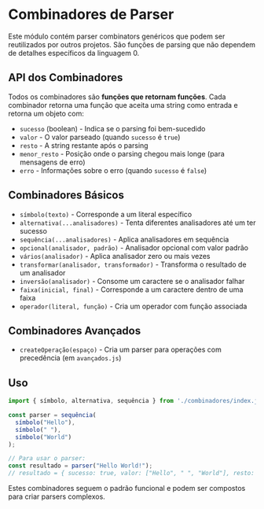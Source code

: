 # Combinadores de Parser

Este módulo contém parser combinators genéricos que podem ser reutilizados por outros projetos. São funções de parsing que não dependem de detalhes específicos da linguagem 0.

## API dos Combinadores

Todos os combinadores são **funções que retornam funções**. Cada combinador retorna uma função que aceita uma string como entrada e retorna um objeto com:

- `sucesso` (boolean) - Indica se o parsing foi bem-sucedido
- `valor` - O valor parseado (quando `sucesso` é `true`)
- `resto` - A string restante após o parsing
- `menor_resto` - Posição onde o parsing chegou mais longe (para mensagens de erro)
- `erro` - Informações sobre o erro (quando `sucesso` é `false`)

## Combinadores Básicos

- `símbolo(texto)` - Corresponde a um literal específico
- `alternativa(...analisadores)` - Tenta diferentes analisadores até um ter sucesso
- `sequência(...analisadores)` - Aplica analisadores em sequência
- `opcional(analisador, padrão)` - Analisador opcional com valor padrão
- `vários(analisador)` - Aplica analisador zero ou mais vezes
- `transformar(analisador, transformador)` - Transforma o resultado de um analisador
- `inversão(analisador)` - Consome um caractere se o analisador falhar
- `faixa(inicial, final)` - Corresponde a um caractere dentro de uma faixa
- `operador(literal, função)` - Cria um operador com função associada

## Combinadores Avançados

- `createOperação(espaço)` - Cria um parser para operações com precedência (em `avançados.js`)

## Uso

```javascript
import { símbolo, alternativa, sequência } from './combinadores/index.js';

const parser = sequência(
  símbolo("Hello"),
  símbolo(" "),
  símbolo("World")
);

// Para usar o parser:
const resultado = parser("Hello World!");
// resultado = { sucesso: true, valor: ["Hello", " ", "World"], resto: "!" }
```

Estes combinadores seguem o padrão funcional e podem ser compostos para criar parsers complexos.